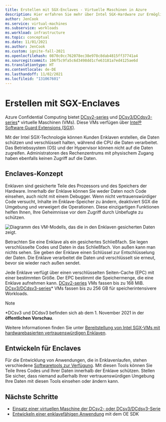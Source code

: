 ```yaml
---
title: Erstellen mit SGX-Enclaves - Virtuelle Maschinen in Azure
description: Hier erfahren Sie mehr über Intel SGX-Hardware zur Ermöglichung Ihrer Confidential Computing-Workloads.
author: JenCook
ms.service: virtual-machines
ms.subservice: workloads
ms.workload: infrastructure
ms.topic: conceptual
ms.date: 11/01/2021
ms.author: JenCook
ms.custom: ignite-fall-2021
ms.openlocfilehash: 0870c0cc762078ec38e978c8dab4815ff37741a4
ms.sourcegitcommit: 106f5c9fa5c6d3498dd1cfe63181a7ed4125ae6d
ms.translationtype: HT
ms.contentlocale: de-DE
ms.lasthandoff: 11/02/2021
ms.locfileid: "131067601"
---
```

# <a name="build-with-sgx-enclaves"></a>Erstellen mit SGX-Enclaves 

Azure Confidential Computing bietet [DCsv2-series](../virtual-machines/dcv2-series.md) und [DCsv3/DCdsv3-series](../virtual-machines/dcv3-series.md)* virtuelle Maschinen (VMs). Diese VMs verfügen über [Intel® Software Guard Extensions (SGX)](https://intel.com/sgx). 

Mit der Intel SGX-Technologie können Kunden Enklaven erstellen, die Daten schützen und verschlüsselt halten, während die CPU die Daten verarbeitet. Das Betriebssystem (OS) und der Hypervisor können nicht auf die Daten zugreifen. Administratoren des Rechenzentrums mit physischem Zugang haben ebenfalls keinen Zugriff auf die Daten.

## <a name="enclaves-concept"></a>Enclaves-Konzept

Enklaven sind gesicherte Teile des Prozessors und des Speichers der Hardware. Innerhalb der Enklave können Sie weder Daten noch Code einsehen, auch nicht mit einem Debugger. Wenn nicht vertrauenswürdiger Code versucht, Inhalte im Enklave-Speicher zu ändern, deaktiviert SGX die Umgebung und verweigert die Operationen. Diese einzigartigen Funktionen helfen Ihnen, Ihre Geheimnisse vor dem Zugriff durch Unbefugte zu schützen.  

![Diagramm des VM-Modells, das die in den Enklaven gesicherten Daten zeigt.](media/overview/hardware-backed-enclave.png)

Betrachten Sie eine Enklave als ein gesichertes Schließfach. Sie legen verschlüsselte Codes und Daten in das Schließfach. Von außen kann man nichts sehen. Sie geben der Enklave einen Schlüssel zur Entschlüsselung der Daten. Die Enklave verarbeitet die Daten und verschlüsselt sie erneut, bevor sie wieder nach außen sendet.

Jede Enklave verfügt über einen verschlüsselten Seiten-Cache (EPC) mit einer bestimmten Größe. Der EPC bestimmt die Speichermenge, die eine Enklave aufnehmen kann. [DCsv2-series](../virtual-machines/dcv2-series.md) VMs fassen bis zu 168 MiB. [DCsv3/DCdsv3-series](../virtual-machines/dcv3-series.md)* VMs fassen bis zu 256 GB für speicherintensivere Workloads.

> [!NOTE]
> *DCsv3 und DCdsv3 befinden sich ab dem 1. November 2021 in der **öffentlichen Vorschau**.

Weitere Informationen finden Sie unter [Bereitstellung von Intel SGX-VMs mit hardwarebasierten vertrauenswürdigen Enklaven](virtual-machine-solutions-sgx.md).

## <a name="developing-for-enclaves"></a>Entwickeln für Enclaves

Für die Entwicklung von Anwendungen, die in Enklavenlaufen, stehen verschiedene [Softwaretools zur Verfügung](application-development.md). Mit diesen Tools können Sie Teile Ihres Codes und Ihrer Daten innerhalb der Enklave schützen. Stellen Sie sicher, dass niemand außerhalb Ihrer vertrauenswürdigen Umgebung Ihre Daten mit diesen Tools einsehen oder ändern kann.

## <a name="next-steps"></a>Nächste Schritte
- [Einsatz einer virtuellen Maschine der DCsv2- oder DCsv3/DCdsv3-Serie](quick-create-portal.md)
- [Entwickeln einer enklavefähigen Anwendung](application-development.md) mit dem OE SDK
